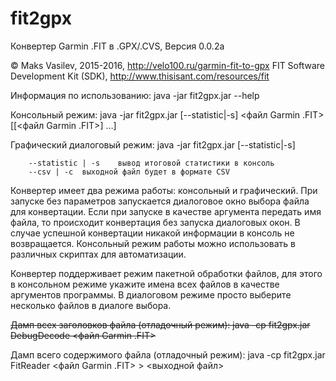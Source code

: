 # fit2gpx

Конвертер Garmin .FIT в .GPX/.CVS, Версия 0.0.2а

© Maks Vasilev, 2015-2016, http://velo100.ru/garmin-fit-to-gpx
FIT Software Development Kit (SDK), http://www.thisisant.com/resources/fit

Информация по использованию:
	java -jar fit2gpx.jar --help

Консольный режим:
	java -jar fit2gpx.jar [--statistic|-s] <файл Garmin .FIT> [[<файл Garmin .FIT>] …]

Графический диалоговый режим:
	java -jar fit2gpx.jar [--statistic|-s]

		--statistic | -s	вывод итоговой статистики в консоль
		--csv | -c	выходной файл будет в формате CSV

Конвертер имеет два режима работы: консольный и графический. При запуске без параметров запускается диалоговое окно
выбора файла для конвертации. Если при запуске в качестве аргумента передать имя файла, то происходит конвертация
без запуска диалоговых окон. В случае успешной конвертации никакой информации в консоль не возвращается.
Консольный режим работы можно использовать в различных скриптах для автоматизации.

Конвертер поддерживает режим пакетной обработки файлов, для этого в консольном режиме укажите имена всех файлов
в качестве аргументов программы. В диалоговом режиме просто выберите несколько файлов в диалоге выбора.

~~Дамп всех заголовков файла (отладочный режим):
	java -cp fit2gpx.jar DebugDecode <файл Garmin .FIT>~~

Дамп всего содержимого файла (отладочный режим):
	java -cp fit2gpx.jar FitReader <файл Garmin .FIT> > <выходной файл>
